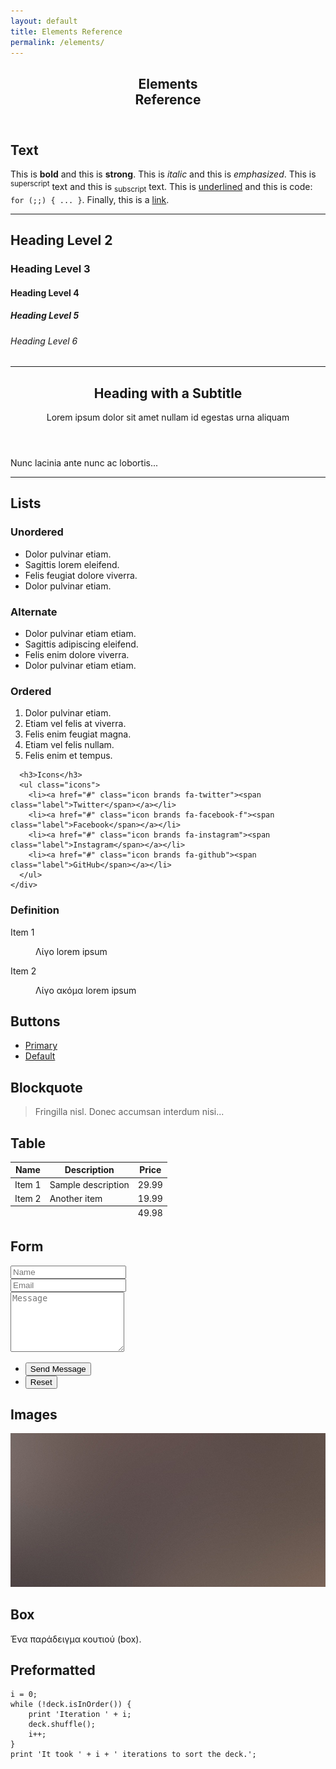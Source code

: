 ```yaml
---
layout: default
title: Elements Reference
permalink: /elements/
---
```


<section class="post">
  <header class="major">
    <h1>Elements<br />Reference</h1>
  </header>

  <!-- Text stuff -->
  <h2>Text</h2>
  <p>This is <b>bold</b> and this is <strong>strong</strong>. This is <i>italic</i> and this is <em>emphasized</em>.
  This is <sup>superscript</sup> text and this is <sub>subscript</sub> text.
  This is <u>underlined</u> and this is code: <code>for (;;) { ... }</code>.
  Finally, this is a <a href="#">link</a>.</p>
  <hr />
  <h2>Heading Level 2</h2>
  <h3>Heading Level 3</h3>
  <h4>Heading Level 4</h4>
  <h5>Heading Level 5</h5>
  <h6>Heading Level 6</h6>
  <hr />
  <header>
    <h2>Heading with a Subtitle</h2>
    <p>Lorem ipsum dolor sit amet nullam id egestas urna aliquam</p>
  </header>
  <p>Nunc lacinia ante nunc ac lobortis...</p>
  <hr />

  <!-- Lists -->
  <h2>Lists</h2>
  <div class="row">
    <div class="col-6 col-12-small">
      <h3>Unordered</h3>
      <ul>
        <li>Dolor pulvinar etiam.</li>
        <li>Sagittis lorem eleifend.</li>
        <li>Felis feugiat dolore viverra.</li>
        <li>Dolor pulvinar etiam.</li>
      </ul>
      <h3>Alternate</h3>
      <ul class="alt">
        <li>Dolor pulvinar etiam etiam.</li>
        <li>Sagittis adipiscing eleifend.</li>
        <li>Felis enim dolore viverra.</li>
        <li>Dolor pulvinar etiam etiam.</li>
      </ul>
    </div>
    <div class="col-6 col-12-small">
      <h3>Ordered</h3>
      <ol>
        <li>Dolor pulvinar etiam.</li>
        <li>Etiam vel felis at viverra.</li>
        <li>Felis enim feugiat magna.</li>
        <li>Etiam vel felis nullam.</li>
        <li>Felis enim et tempus.</li>
      </ol>

      <h3>Icons</h3>
      <ul class="icons">
        <li><a href="#" class="icon brands fa-twitter"><span class="label">Twitter</span></a></li>
        <li><a href="#" class="icon brands fa-facebook-f"><span class="label">Facebook</span></a></li>
        <li><a href="#" class="icon brands fa-instagram"><span class="label">Instagram</span></a></li>
        <li><a href="#" class="icon brands fa-github"><span class="label">GitHub</span></a></li>
      </ul>
    </div>
  </div>

  <h3>Definition</h3>
  <dl>
    <dt>Item 1</dt>
    <dd><p>Λίγο lorem ipsum</p></dd>
    <dt>Item 2</dt>
    <dd><p>Λίγο ακόμα lorem ipsum</p></dd>
  </dl>

  <!-- Buttons -->
  <h2>Buttons</h2>
  <ul class="actions">
    <li><a href="#" class="button primary">Primary</a></li>
    <li><a href="#" class="button">Default</a></li>
  </ul>

  <!-- Blockquote -->
  <h2>Blockquote</h2>
  <blockquote>Fringilla nisl. Donec accumsan interdum nisi...</blockquote>

  <!-- Tables -->
  <h2>Table</h2>
  <div class="table-wrapper">
    <table>
      <thead>
        <tr><th>Name</th><th>Description</th><th>Price</th></tr>
      </thead>
      <tbody>
        <tr><td>Item 1</td><td>Sample description</td><td>29.99</td></tr>
        <tr><td>Item 2</td><td>Another item</td><td>19.99</td></tr>
      </tbody>
      <tfoot>
        <tr><td colspan="2"></td><td>49.98</td></tr>
      </tfoot>
    </table>
  </div>

  <!-- Form -->
  <h2>Form</h2>
  <form method="post" action="#">
    <div class="row gtr-uniform">
      <div class="col-6 col-12-xsmall">
        <input type="text" name="name" placeholder="Name" />
      </div>
      <div class="col-6 col-12-xsmall">
        <input type="email" name="email" placeholder="Email" />
      </div>
      <div class="col-12">
        <textarea name="message" placeholder="Message" rows="6"></textarea>
      </div>
      <div class="col-12">
        <ul class="actions">
          <li><input type="submit" value="Send Message" class="primary" /></li>
          <li><input type="reset" value="Reset" /></li>
        </ul>
      </div>
    </div>
  </form>

  <!-- Images -->
  <h2>Images</h2>
  <span class="image fit"><img src="/images/pic01.jpg" alt="" /></span>

  <!-- Box -->
  <h2>Box</h2>
  <div class="box">
    <p>Ένα παράδειγμα κουτιού (box).</p>
  </div>

  <!-- Preformatted -->
  <h2>Preformatted</h2>
  <pre><code>i = 0;
while (!deck.isInOrder()) {
    print 'Iteration ' + i;
    deck.shuffle();
    i++;
}
print 'It took ' + i + ' iterations to sort the deck.';</code></pre>
</section>
